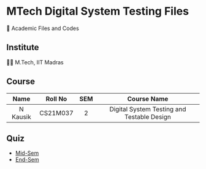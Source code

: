# MTech Digital System Testing Files

📖 Academic Files and Codes

## Institute

🧑‍🎓 M.Tech, IIT Madras

## Course

|    Name    |   Roll No   | SEM |                Course Name                 |
| :--------: | :---------: | :-: | :----------------------------------------: |
|  N Kausik  |   CS21M037  |  2  | Digital System Testing and Testable Design |

## Quiz

 - [Mid-Sem](Quiz/MidSem/)
 - [End-Sem](Quiz/EndSem/)